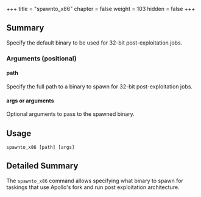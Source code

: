 +++
title = "spawnto_x86"
chapter = false
weight = 103
hidden = false
+++

## Summary
Specify the default binary to be used for 32-bit post-exploitation jobs.

### Arguments (positional)
#### path
Specify the full path to a binary to spawn for 32-bit post-exploitation jobs.

#### args or arguments
Optional arguments to pass to the spawned binary.

## Usage
```
spawnto_x86 [path] [args]
```

## Detailed Summary
The `spawnto_x86` command allows specifying what binary to spawn for taskings that use Apollo's fork and run post exploitation architecture.

